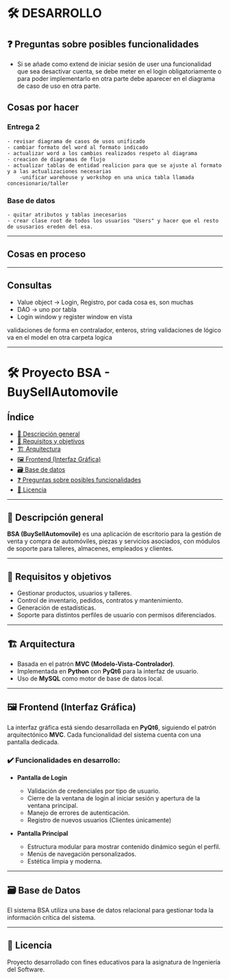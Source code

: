 # 🛠️ DESARROLLO

## ❓ Preguntas sobre posibles funcionalidades
- Si se añade como extend de iniciar sesión de user una funcionalidad que sea desactivar cuenta, se debe meter en el login obligatoriamente o para poder implementarlo en otra parte debe aparecer en el diagrama de caso de uso en otra parte.

## Cosas por hacer 

  ### Entrega 2
    - revisar diagrama de casos de usos unificado
    - cambiar formato del word al formato indicado 
    - actualizar word a los cambios realizados respeto al diagrama
    - creacion de diagramas de flujo
    - actualizar tablas de entidad realicion para que se ajuste al formato y a las actualizaciones necesarias
        -unificar warehouse y workshop en una unica tabla llamada concesionario/taller
  
  ### Base de datos
    - quitar atributos y tablas inecesarios
    - crear clase root de todos los usuarios "Users" y hacer que el resto de ususarios ereden del esa.

---

## Cosas en proceso

---

## Consultas
- Value object -> Login, Registro, por cada cosa es, son muchas
- DAO -> uno por tabla
- Login window y register window en vista

validaciones de forma en contralador, enteros, string
validaciones de lógico va en el model en otra carpeta logica

---
# 🛠️ Proyecto BSA - BuySellAutomovile

## Índice

- [📌 Descripción general](#descripción-general)
- [🧠 Requisitos y objetivos](#requisitos-y-objetivos)
- [🏗️ Arquitectura](#arquitectura)
- [🖼️ Frontend (Interfaz Gráfica)](#frontend-interfaz-gráfica)
- [🗃️ Base de datos](#base-de-datos)
- [❓ Preguntas sobre posibles funcionalidades](#preguntas-sobre-posibles-funcionalidades)
- [🧾 Licencia](#licencia)

---

## 📌 Descripción general

  **BSA (BuySellAutomovile)** es una aplicación de escritorio para la gestión de venta y compra de automóviles, piezas y servicios asociados, con módulos de soporte para talleres, almacenes, empleados y clientes.

---

## 🧠 Requisitos y objetivos

  - Gestionar productos, usuarios y talleres.
  - Control de inventario, pedidos, contratos y mantenimiento.
  - Generación de estadísticas.
  - Soporte para distintos perfiles de usuario con permisos diferenciados.

---

## 🏗️ Arquitectura

  - Basada en el patrón **MVC (Modelo-Vista-Controlador)**.
  - Implementada en **Python** con **PyQt6** para la interfaz de usuario.
  - Uso de **MySQL** como motor de base de datos local.

---

## 🖼️ Frontend (Interfaz Gráfica)

  La interfaz gráfica está siendo desarrollada en **PyQt6**, siguiendo el patrón arquitectónico **MVC**. Cada funcionalidad del sistema cuenta con una pantalla dedicada.

### ✔️ Funcionalidades en desarrollo:

- **Pantalla de Login**
  - Validación de credenciales por tipo de usuario.
  - Cierre de la ventana de login al iniciar sesión y apertura de la ventana principal.
  - Manejo de errores de autenticación.
  - Registro de nuevos usuarios (Clientes únicamente)

- **Pantalla Principal**
  - Estructura modular para mostrar contenido dinámico según el perfil.
  - Menús de navegación personalizados.
  - Estética limpia y moderna.

---

## 🗃️ Base de Datos

  El sistema BSA utiliza una base de datos relacional para gestionar toda la información crítica del sistema.

---



## 🧾 Licencia

Proyecto desarrollado con fines educativos para la asignatura de Ingeniería del Software.